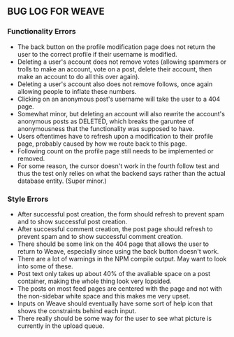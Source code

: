 ## BUG LOG FOR WEAVE

### Functionality Errors
 
* The back button on the profile modification page does not return the user to the correct profile if their username is modified.
* Deleting a user's account does not remove votes (allowing spammers or trolls to make an account, vote on a post, delete their account, then make an account to do all this over again).
* Deleting a user's account also does not remove follows, once again allowing people to inflate these numbers.
* Clicking on an anonymous post's username will take the user to a 404 page.
* Somewhat minor, but deleting an account will also rewrite the account's anonymous posts as DELETED, which breaks the garuntee of anonymousness that the functionality was supposed to have.
* Users oftentimes have to refresh upon a modification to their profile page, probably caused by how we route back to this page.
* Following count on the profile page still needs to be implemented or removed.
* For some reason, the cursor doesn't work in the fourth follow test and thus the test only relies on what the backend says rather than the actual database entity. (Super minor.)

### Style Errors

* After successful post creation, the form should refresh to prevent spam and to show successful post creation.
* After successful comment creation, the post page should refresh to prevent spam and to show successful comment creation.
* There should be some link on the 404 page that allows the user to return to Weave, especially since using the back button doesn't work.  
* There are a lot of warnings in the NPM compile output. May want to look into some of these.
* Post text only takes up about 40% of the avaliable space on a post container, making the whole thing look very lopsided. 
* The posts on most feed pages are centered with the page and not with the non-sidebar white space and this makes me very upset.
* Inputs on Weave should eventually have some sort of help icon that shows the constraints behind each input.
* There really should be some way for the user to see what picture is currently in the upload queue.
